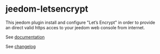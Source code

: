 # jeedom-letsencrypt
This jeedom plugin install and configure "Let’s Encrypt" in order to provide an direct valid https acces to your jeedom web console from internet.

See [documentation](./doc/fr_FR/index.asciidoc)

See [changelog](./doc/fr_FR/changelog.asciidoc)